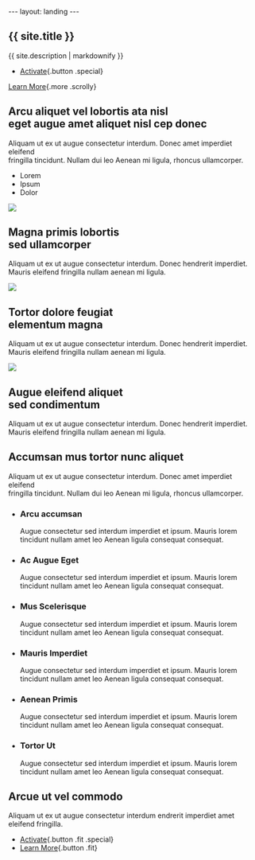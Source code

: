 --- layout: landing ---
<div id="banner" class="section">

<div class="inner">

{{ site.title }}
----------------

{{ site.description | markdownify }}

-   [Activate](#){.button .special}

</div>

[Learn More](#one){.more .scrolly}

</div>

<div id="one" class="section wrapper style1 special">

<div class="inner">

Arcu aliquet vel lobortis ata nisl\
eget augue amet aliquet nisl cep donec
--------------------------------------

Aliquam ut ex ut augue consectetur interdum. Donec amet imperdiet
eleifend\
fringilla tincidunt. Nullam dui leo Aenean mi ligula, rhoncus
ullamcorper.

-   <span class="icon fa-diamond major style1"><span
    class="label">Lorem</span></span>
-   <span class="icon fa-heart-o major style2"><span
    class="label">Ipsum</span></span>
-   <span class="icon fa-code major style3"><span
    class="label">Dolor</span></span>

</div>

</div>

<div id="two" class="section wrapper alt style2">

<div class="section spotlight">

<div class="image">

![](images/pic01.jpg)

</div>

<div class="content">

Magna primis lobortis\
sed ullamcorper
----------------------

Aliquam ut ex ut augue consectetur interdum. Donec hendrerit imperdiet.
Mauris eleifend fringilla nullam aenean mi ligula.

</div>

</div>

<div class="section spotlight">

<div class="image">

![](images/pic02.jpg)

</div>

<div class="content">

Tortor dolore feugiat\
elementum magna
----------------------

Aliquam ut ex ut augue consectetur interdum. Donec hendrerit imperdiet.
Mauris eleifend fringilla nullam aenean mi ligula.

</div>

</div>

<div class="section spotlight">

<div class="image">

![](images/pic03.jpg)

</div>

<div class="content">

Augue eleifend aliquet\
sed condimentum
-----------------------

Aliquam ut ex ut augue consectetur interdum. Donec hendrerit imperdiet.
Mauris eleifend fringilla nullam aenean mi ligula.

</div>

</div>

</div>

<div id="three" class="section wrapper style3 special">

<div class="inner">

Accumsan mus tortor nunc aliquet
--------------------------------

Aliquam ut ex ut augue consectetur interdum. Donec amet imperdiet
eleifend\
fringilla tincidunt. Nullam dui leo Aenean mi ligula, rhoncus
ullamcorper.

-   ### Arcu accumsan

    Augue consectetur sed interdum imperdiet et ipsum. Mauris lorem
    tincidunt nullam amet leo Aenean ligula consequat consequat.

-   ### Ac Augue Eget

    Augue consectetur sed interdum imperdiet et ipsum. Mauris lorem
    tincidunt nullam amet leo Aenean ligula consequat consequat.

-   ### Mus Scelerisque

    Augue consectetur sed interdum imperdiet et ipsum. Mauris lorem
    tincidunt nullam amet leo Aenean ligula consequat consequat.

-   ### Mauris Imperdiet

    Augue consectetur sed interdum imperdiet et ipsum. Mauris lorem
    tincidunt nullam amet leo Aenean ligula consequat consequat.

-   ### Aenean Primis

    Augue consectetur sed interdum imperdiet et ipsum. Mauris lorem
    tincidunt nullam amet leo Aenean ligula consequat consequat.

-   ### Tortor Ut

    Augue consectetur sed interdum imperdiet et ipsum. Mauris lorem
    tincidunt nullam amet leo Aenean ligula consequat consequat.

</div>

</div>

<div id="cta" class="section wrapper style4">

<div class="inner">

Arcue ut vel commodo
--------------------

Aliquam ut ex ut augue consectetur interdum endrerit imperdiet amet
eleifend fringilla.

-   [Activate](#){.button .fit .special}
-   [Learn More](#){.button .fit}

</div>

</div>

